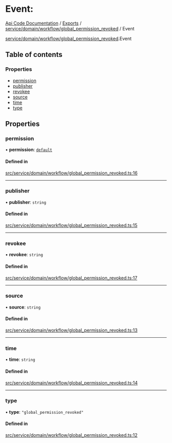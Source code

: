 # Event: 
 
[Api Code Documentation](../README.md) / [Exports](../modules.md) / [service/domain/workflow/global\_permission\_revoked](../modules/service_domain_workflow_global_permission_revoked.md) / Event

[service/domain/workflow/global_permission_revoked](../modules/service_domain_workflow_global_permission_revoked.md).Event

## Table of contents

### Properties

- [permission](service_domain_workflow_global_permission_revoked.Event.md#permission)
- [publisher](service_domain_workflow_global_permission_revoked.Event.md#publisher)
- [revokee](service_domain_workflow_global_permission_revoked.Event.md#revokee)
- [source](service_domain_workflow_global_permission_revoked.Event.md#source)
- [time](service_domain_workflow_global_permission_revoked.Event.md#time)
- [type](service_domain_workflow_global_permission_revoked.Event.md#type)

## Properties

### permission

• **permission**: [`default`](../modules/authz_intents.md#default)

#### Defined in

[src/service/domain/workflow/global_permission_revoked.ts:16](https://github.com/openkfw/TruBudget/blob/0804644/api/src/service/domain/workflow/global_permission_revoked.ts#L16)

___

### publisher

• **publisher**: `string`

#### Defined in

[src/service/domain/workflow/global_permission_revoked.ts:15](https://github.com/openkfw/TruBudget/blob/0804644/api/src/service/domain/workflow/global_permission_revoked.ts#L15)

___

### revokee

• **revokee**: `string`

#### Defined in

[src/service/domain/workflow/global_permission_revoked.ts:17](https://github.com/openkfw/TruBudget/blob/0804644/api/src/service/domain/workflow/global_permission_revoked.ts#L17)

___

### source

• **source**: `string`

#### Defined in

[src/service/domain/workflow/global_permission_revoked.ts:13](https://github.com/openkfw/TruBudget/blob/0804644/api/src/service/domain/workflow/global_permission_revoked.ts#L13)

___

### time

• **time**: `string`

#### Defined in

[src/service/domain/workflow/global_permission_revoked.ts:14](https://github.com/openkfw/TruBudget/blob/0804644/api/src/service/domain/workflow/global_permission_revoked.ts#L14)

___

### type

• **type**: ``"global_permission_revoked"``

#### Defined in

[src/service/domain/workflow/global_permission_revoked.ts:12](https://github.com/openkfw/TruBudget/blob/0804644/api/src/service/domain/workflow/global_permission_revoked.ts#L12)
